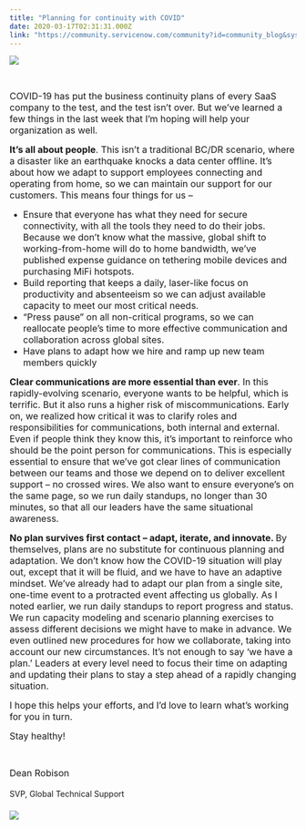 ```yaml
---
title: "Planning for continuity with COVID"
date: 2020-03-17T02:31:31.000Z
link: "https://community.servicenow.com/community?id=community_blog&sys_id=06a85a12dbe38c141cd8a345ca96197f"
---
```

<p><img src="https://community.servicenow.com/b9e1be96dbab8c141cd8a345ca961932.iix" /></p>
<p> </p>
<p><span style="font-size: 12pt;">COVID-19 has put the business continuity plans of every SaaS company to the test, and the test isn’t over. But we’ve learned a few things in the last week that I’m hoping will help your organization as well.</span></p>
<p><span style="font-size: 12pt;"><strong>It’s all about people</strong>. This isn’t a traditional BC/DR scenario, where a disaster like an earthquake knocks a data center offline. It’s about how we adapt to support employees connecting and operating from home, so we can maintain our support for our customers. This means four things for us –</span></p>
<ul><li><span style="font-size: 12pt;">Ensure that everyone has what they need for secure connectivity, with all the tools they need to do their jobs. Because we don’t know what the massive, global shift to working-from-home will do to home bandwidth, we’ve published expense guidance on tethering mobile devices and purchasing MiFi hotspots.</span></li><li><span style="font-size: 12pt;">Build reporting that keeps a daily, laser-like focus on productivity and absenteeism so we can adjust available capacity to meet our most critical needs.</span></li><li><span style="font-size: 12pt;">“Press pause” on all non-critical programs, so we can reallocate people’s time to more effective communication and collaboration across global sites.</span></li><li><span style="font-size: 12pt;">Have plans to adapt how we hire and ramp up new team members quickly</span></li></ul>
<p><span style="font-size: 12pt;"><strong>Clear communications are more essential than ever</strong>. In this rapidly-evolving scenario, everyone wants to be helpful, which is terrific. But it also runs a higher risk of miscommunications. Early on, we realized how critical it was to clarify roles and responsibilities for communications, both internal and external. Even if people think they know this, it’s important to reinforce who should be the point person for communications. This is especially essential to ensure that we’ve got clear lines of communication between our teams and those we depend on to deliver excellent support – no crossed wires. We also want to ensure everyone’s on the same page, so we run daily standups, no longer than 30 minutes, so that all our leaders have the same situational awareness.</span></p>
<p><span style="font-size: 12pt;"><strong>No plan survives first contact – adapt, iterate, and innovate. </strong>By themselves, plans are no substitute for continuous planning and adaptation. We don’t know how the COVID-19 situation will play out, except that it will be fluid, and we have to have an adaptive mindset. We’ve already had to adapt our plan from a single site, one-time event to a protracted event affecting us globally. As I noted earlier, we run daily standups to report progress and status. We run capacity modeling and scenario planning exercises to assess different decisions we might have to make in advance. We even outlined new procedures for how we collaborate, taking into account our new circumstances. It’s not enough to say ‘we have a plan.’ Leaders at every level need to focus their time on adapting and updating their plans to stay a step ahead of a rapidly changing situation.</span></p>
<p><span style="font-size: 12pt;">I hope this helps your efforts, and I’d love to learn what’s working for you in turn. </span></p>
<p><span style="font-size: 12pt;">Stay healthy!</span></p>
<p> </p>
<p><span style="font-size: 12pt;">Dean Robison<br /></span></p>
<div class="ng-scope" style="line-height: 25px;"><span class="ng-scope ng-isolate-scope"><span class="sp-editable-field"><span class="show-text ng-scope"><span class="ng-binding ng-scope">SVP, Global Technical Support</span></span></span></span></div>
<div class="ng-scope"> </div>
<div class="ng-scope"><img src="https://community.servicenow.com/10a192aedbe780541cd8a345ca9619e3.iix" /></div>